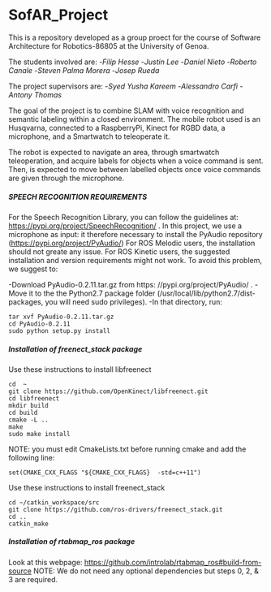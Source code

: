 # SofAR_Project

This is a repository developed as a group proect for the course of Software Architecture for Robotics-86805 at the University of Genoa. 

The students involved are:
-_Filip Hesse_
-_Justin Lee_
-_Daniel Nieto_
-_Roberto Canale_
-_Steven Palma Morera_
-_Josep Rueda_

The project supervisors are: 
-_Syed Yusha Kareem_
-_Alessandro Carfì_
-_Antony Thomas_

The goal of the project is to combine SLAM with voice recognition and semantic labeling within a closed environment. 
The mobile robot used is an Husqvarna, connected to a RaspberryPi, Kinect for RGBD data, a microphone, and a Smartwatch to teleoperate it. 

The robot is expected to navigate an area, through smartwatch teleoperation, and acquire labels for objects when a voice command is sent. Then, is expected to move between labelled objects once voice commands are given through the microphone. 



##### SPEECH RECOGNITION REQUIREMENTS #####

For the Speech Recognition Library, you can follow the guidelines at:  https://pypi.org/project/SpeechRecognition/ .
In this project, we use a microphone as input: it therefore necessary to install the PyAudio repository (https://pypi.org/project/PyAudio/)
For ROS Melodic users, the installation should not greate any issue. 
For ROS Kinetic users, the suggested installation and version requirements might not work. To avoid this problem, we suggest to:

-Download PyAudio-0.2.11.tar.gz from https: //pypi.org/project/PyAudio/ .
-Move it to the the Python2.7 package folder (/usr/local/lib/python2.7/dist-packages, you will need sudo privileges). 
-In that directory, run:

```
tar xvf PyAudio-0.2.11.tar.gz
cd PyAudio-0.2.11
sudo python setup.py install
```


 ##### Installation of freenect_stack package #####
Use these instructions to install libfreenect
```
cd  ~    
git clone https://github.com/OpenKinect/libfreenect.git    
cd libfreenect    
mkdir build   
cd build
cmake -L ..    
make
sudo make install
```
NOTE: you must edit CmakeLists.txt before running cmake and add the following line:
```
set(CMAKE_CXX_FLAGS "${CMAKE_CXX_FLAGS}  -std=c++11")
```
Use these instructions to install freenect_stack
```
cd ~/catkin_workspace/src
git clone https://github.com/ros-drivers/freenect_stack.git
cd ..
catkin_make
```
##### Installation of rtabmap_ros package #####
Look at this webpage: https://github.com/introlab/rtabmap_ros#build-from-source
NOTE: We do not need any optional dependencies but steps 0, 2, & 3 are required.

